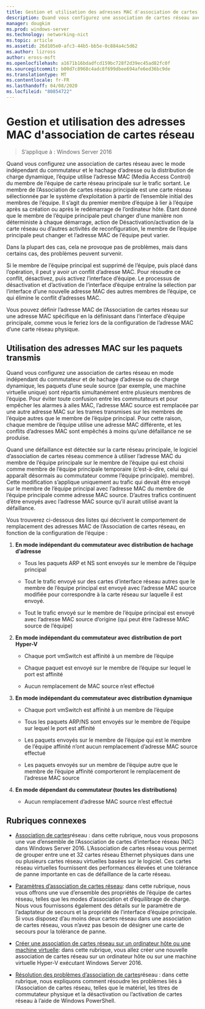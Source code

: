 ```yaml
---
title: Gestion et utilisation des adresses MAC d'association de cartes réseau
description: Quand vous configurez une association de cartes réseau avec le mode indépendant du commutateur et le hachage d’adresse ou la distribution de charge dynamique, l’équipe utilise l’adresse MAC (Media Access Control) du membre de l’équipe de carte réseau principale sur le trafic sortant. Le membre de l’Association de cartes réseau principale est une carte réseau sélectionnée par le système d’exploitation à partir de l’ensemble initial des membres de l’équipe.
manager: dougkim
ms.prod: windows-server
ms.technology: networking-nict
ms.topic: article
ms.assetid: 26d105e0-afc3-44b5-bb5e-0c884a4c5d62
ms.author: lizross
author: eross-msft
ms.openlocfilehash: a1671b16bdadfcd159bc728f2d39ec45ad82fc0f
ms.sourcegitcommit: b00d7c8968c4adc8f699dbee694afe6ed36bc9de
ms.translationtype: MT
ms.contentlocale: fr-FR
ms.lasthandoff: 04/08/2020
ms.locfileid: "80854722"
---
```

# <a name="nic-teaming-mac-address-use-and-management"></a>Gestion et utilisation des adresses MAC d'association de cartes réseau

>S’applique à : Windows Server 2016

Quand vous configurez une association de cartes réseau avec le mode indépendant du commutateur et le hachage d’adresse ou la distribution de charge dynamique, l’équipe utilise l’adresse MAC (Media Access Control) du membre de l’équipe de carte réseau principale sur le trafic sortant. Le membre de l’Association de cartes réseau principale est une carte réseau sélectionnée par le système d’exploitation à partir de l’ensemble initial des membres de l’équipe.  Il s’agit du premier membre d’équipe à lier à l’équipe après sa création ou après le redémarrage de l’ordinateur hôte. Étant donné que le membre de l’équipe principale peut changer d’une manière non déterministe à chaque démarrage, action de Désactivation/activation de la carte réseau ou d’autres activités de reconfiguration, le membre de l’équipe principale peut changer et l’adresse MAC de l’équipe peut varier.  
  
Dans la plupart des cas, cela ne provoque pas de problèmes, mais dans certains cas, des problèmes peuvent survenir.  
  
Si le membre de l’équipe principal est supprimé de l’équipe, puis placé dans l’opération, il peut y avoir un conflit d’adresse MAC. Pour résoudre ce conflit, désactivez, puis activez l’interface d’équipe. Le processus de désactivation et d’activation de l’interface d’équipe entraîne la sélection par l’interface d’une nouvelle adresse MAC des autres membres de l’équipe, ce qui élimine le conflit d’adresses MAC.  
  
Vous pouvez définir l’adresse MAC de l’Association de cartes réseau sur une adresse MAC spécifique en la définissant dans l’interface d’équipe principale, comme vous le feriez lors de la configuration de l’adresse MAC d’une carte réseau physique.  
  
## <a name="mac-address-use-on-transmitted-packets"></a>Utilisation des adresses MAC sur les paquets transmis  
Quand vous configurez une association de cartes réseau en mode indépendant du commutateur et de hachage d’adresse ou de charge dynamique, les paquets d’une seule source (par exemple, une machine virtuelle unique) sont répartis simultanément entre plusieurs membres de l’équipe. Pour éviter toute confusion entre les commutateurs et pour empêcher les alarmes à ailes MAC, l’adresse MAC source est remplacée par une autre adresse MAC sur les trames transmises sur les membres de l’équipe autres que le membre de l’équipe principal. Pour cette raison, chaque membre de l’équipe utilise une adresse MAC différente, et les conflits d’adresses MAC sont empêchés à moins qu’une défaillance ne se produise.  
  
Quand une défaillance est détectée sur la carte réseau principale, le logiciel d’association de cartes réseau commence à utiliser l’adresse MAC du membre de l’équipe principale sur le membre de l’équipe qui est choisi comme membre de l’équipe principale temporaire (c’est-à-dire, celui qui apparaît désormais au commutateur comme l’équipe principale). membre).  Cette modification s’applique uniquement au trafic qui devait être envoyé sur le membre de l’équipe principal avec l’adresse MAC du membre de l’équipe principale comme adresse MAC source. D’autres trafics continuent d’être envoyés avec l’adresse MAC source qu’il aurait utilisé avant la défaillance.  
  
Vous trouverez ci-dessous des listes qui décrivent le comportement de remplacement des adresses MAC de l’Association de cartes réseau, en fonction de la configuration de l’équipe :  
  
1.  **En mode indépendant du commutateur avec distribution de hachage d’adresse**  
  
    -   Tous les paquets ARP et NS sont envoyés sur le membre de l’équipe principal  
  
    -   Tout le trafic envoyé sur des cartes d’interface réseau autres que le membre de l’équipe principal est envoyé avec l’adresse MAC source modifiée pour correspondre à la carte réseau sur laquelle il est envoyé.  
  
    -   Tout le trafic envoyé sur le membre de l’équipe principal est envoyé avec l’adresse MAC source d’origine (qui peut être l’adresse MAC source de l’équipe)  
  
2.  **En mode indépendant du commutateur avec distribution de port Hyper-V**  
  
    -   Chaque port vmSwitch est affinité à un membre de l’équipe  
  
    -   Chaque paquet est envoyé sur le membre de l’équipe sur lequel le port est affinité  
  
    -   Aucun remplacement de MAC source n’est effectué  
  
3.  **En mode indépendant du commutateur avec distribution dynamique**  
  
    -   Chaque port vmSwitch est affinité à un membre de l’équipe  
  
    -   Tous les paquets ARP/NS sont envoyés sur le membre de l’équipe sur lequel le port est affinité  
  
    -   Les paquets envoyés sur le membre de l’équipe qui est le membre de l’équipe affinité n’ont aucun remplacement d’adresse MAC source effectué  
  
    -   Les paquets envoyés sur un membre de l’équipe autre que le membre de l’équipe affinité comporteront le remplacement de l’adresse MAC source  
  
4.  **En mode dépendant du commutateur (toutes les distributions)**  
  
    -   Aucun remplacement d’adresse MAC source n’est effectué  
  
## <a name="related-topics"></a>Rubriques connexes
- [Association de cartes](NIC-Teaming.md)réseau : dans cette rubrique, nous vous proposons une vue d’ensemble de l’Association de cartes d’interface réseau (NIC) dans Windows Server 2016. L’Association de cartes réseau vous permet de grouper entre une et 32 cartes réseau Ethernet physiques dans une ou plusieurs cartes réseau virtuelles basées sur le logiciel. Ces cartes réseau virtuelles fournissent des performances élevées et une tolérance de panne importante en cas de défaillance de la carte réseau.  

- [Paramètres d’association de cartes réseau](nic-teaming-settings.md): dans cette rubrique, nous vous offrons une vue d’ensemble des propriétés de l’équipe de cartes réseau, telles que les modes d’association et d’équilibrage de charge. Nous vous fournissons également des détails sur le paramètre de l’adaptateur de secours et la propriété de l’interface d’équipe principale. Si vous disposez d’au moins deux cartes réseau dans une association de cartes réseau, vous n’avez pas besoin de désigner une carte de secours pour la tolérance de panne.
  
- [Créer une association de cartes réseau sur un ordinateur hôte ou une machine virtuelle](Create-a-New-NIC-Team-on-a-Host-Computer-or-VM.md): dans cette rubrique, vous allez créer une nouvelle association de cartes réseau sur un ordinateur hôte ou sur une machine virtuelle Hyper-V exécutant Windows Server 2016.

- [Résolution des problèmes d’association de cartes](Troubleshooting-NIC-Teaming.md)réseau : dans cette rubrique, nous expliquons comment résoudre les problèmes liés à l’Association de cartes réseau, telles que le matériel, les titres de commutateur physique et la désactivation ou l’activation de cartes réseau à l’aide de Windows PowerShell. 
  


